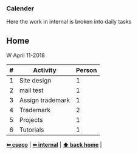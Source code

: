 ### Calender

Here the work in internal is broken into daily tasks

## Home
W April 11-2018

\# | Activity | Person                                                                                              
-- | ------ | ------------------------------------------------
1  | Site design  | 1
2  | mail test   | 1
3  | Assign trademark   | 1
4  | Trademark   | 2
5  | Projects   | 1
6  | Tutorials   | 1


**[⬅ cseco](http://github.com/cseco/cseco/tree/dev)** | **[⬅ internal](http://github.com/cseco/cseco/tree/dev/internal)** | **[⬆ back home](#home)** |